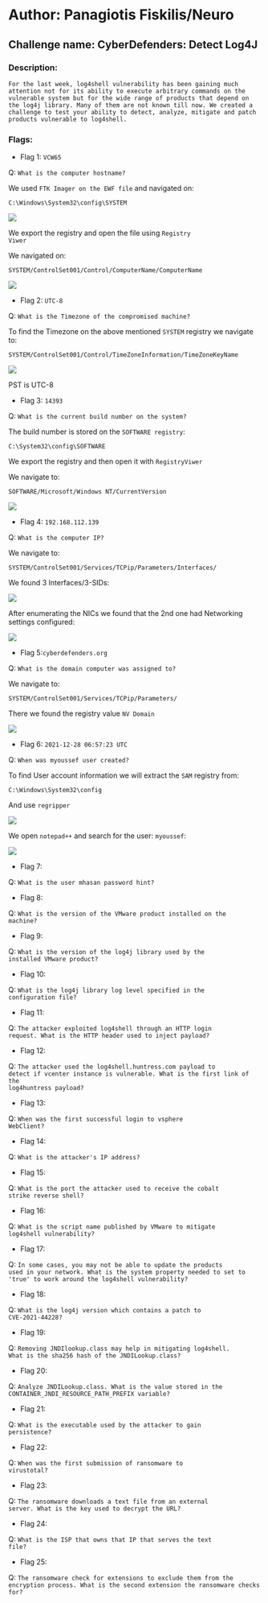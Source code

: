<h1>Author: Panagiotis Fiskilis/Neuro</h1>

<h2>Challenge name: CyberDefenders: Detect Log4J</h2>

<h3>Description:</h3>

```
For the last week, log4shell vulnerability has been gaining much attention not for its ability to execute arbitrary commands on the vulnerable system but for the wide range of products that depend on the log4j library. Many of them are not known till now. We created a challenge to test your ability to detect, analyze, mitigate and patch products vulnerable to log4shell.
```

<h3>Flags:</h3>

- Flag 1: `VCW65`

Q: <code>What is the computer hostname?</code>

We used <code>FTK Imager on the EWF file</code> and navigated on:

```
C:\Windows\System32\config\SYSTEM
```

![](./Images/Flag0-System-reg-file.png)

We export the registry and open the file using <code>Registry Viwer</code>

We navigated on:

```
SYSTEM/ControlSet001/Control/ComputerName/ComputerName
```

![](./Images/Flag1.png)

- Flag 2: `UTC-8`

Q: <code>What is the Timezone of the compromised machine?</code>

To find the Timezone on the above mentioned `SYSTEM` registry we navigate to:

```
SYSTEM/ControlSet001/Control/TimeZoneInformation/TimeZoneKeyName
```

![](./Images/Flag2.png)

PST is UTC-8

- Flag 3: `14393`

Q: <code>What is the current build number on the system?</code>

The build number is stored on the <code>SOFTWARE registry</code>:

```
C:\System32\config\SOFTWARE
```

We export the registry and then open it with <code>RegistryViwer</code>

We navigate to:

```
SOFTWARE/Microsoft/Windows NT/CurrentVersion
```

![](./Images/Flag3.png)

- Flag 4: `192.168.112.139`

Q: <code>What is the computer IP?</code>

We navigate to:

```
SYSTEM/ControlSet001/Services/TCPip/Parameters/Interfaces/
```

We found 3 Interfaces/3-SIDs:

![](./Images/Flag4-0.png)

After enumerating the NICs we found that the 2nd one had Networking settings configured:

![](./Images/Flag4-1.png)

- Flag 5:`cyberdefenders.org`

Q: <code>What is the domain computer was assigned to?</code>

We navigate to:

```
SYSTEM/ControlSet001/Services/TCPip/Parameters/
```

There we found the registry value <code>NV Domain</code>

![](./Images/Flag5.png)

- Flag 6: `2021-12-28 06:57:23 UTC`

Q: <code>When was myoussef user created?</code>

To find User account information we will extract the <code>SAM</code> registry from:

```
C:\Windows\System32\config
```

And use <code>regripper</code>

![](./Images/Flag6-0.png)

We open <code>notepad++</code> and search for the user: `myoussef`:

![](./Images/Flag6-1.png)

- Flag 7:

Q: <code>What is the user mhasan password hint?</code>

- Flag 8:

Q: <code>What is the version of the VMware product installed on the machine?</code>

- Flag 9:

Q: <code>What is the version of the log4j library used by the installed VMware product?</code>

- Flag 10:

Q: <code>What is the log4j library log level specified in the configuration file?</code>

- Flag 11:

Q: <code>The attacker exploited log4shell through an HTTP login request. What is the HTTP header used to inject payload?</code>

- Flag 12:

Q: <code>The attacker used the log4shell.huntress.com payload to detect if vcenter instance is vulnerable. What is the first link of the log4huntress payload?</code>

- Flag 13:

Q: <code>When was the first successful login to vsphere WebClient?</code>

- Flag 14:

Q: <code>What is the attacker's IP address?</code>

- Flag 15:

Q: <code>What is the port the attacker used to receive the cobalt strike reverse shell?</code>

- Flag 16:

Q: <code>What is the script name published by VMware to mitigate log4shell vulnerability?</code>

- Flag 17:

Q: <code>In some cases, you may not be able to update the products used in your network. What is the system property needed to set to 'true' to work around the log4shell vulnerability?</code>

- Flag 18:

Q: <code>What is the log4j version which contains a patch to CVE-2021-44228?</code>

- Flag 19:

Q: <code>Removing JNDIlookup.class may help in mitigating log4shell. What is the sha256 hash of the JNDILookup.class?</code>

- Flag 20:

Q: <code>Analyze JNDILookup.class. What is the value stored in the CONTAINER_JNDI_RESOURCE_PATH_PREFIX variable?</code>

- Flag 21:

Q: <code>What is the executable used by the attacker to gain persistence?</code>

- Flag 22:

Q: <code>When was the first submission of ransomware to virustotal?</code>

- Flag 23:

Q: <code>The ransomware downloads a text file from an external server. What is the key used to decrypt the URL?</code>

- Flag 24:

Q: <code>What is the ISP that owns that IP that serves the text file?</code>

- Flag 25:

Q: <code>The ransomware check for extensions to exclude them from the encryption process. What is the second extension the ransomware checks for?</code>
